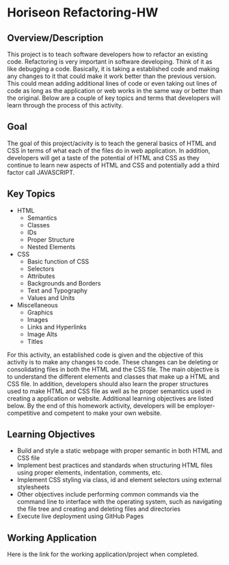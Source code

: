 # Horiseon Refactoring-HW

## Overview/Description

This project is to teach software developers how to refactor an existing code. Refactoring is very important in software developing. Think of it as like debugging a code. Basically, it is taking a established code and making any changes to it that could make it work better than the previous version. This could mean adding additional lines of code or even taking out lines of code as long as the application or web works in the same way or better than the original. Below are a couple of key topics and terms that developers will learn through the process of this activity.

## Goal

The goal of this project/acivity is to teach the general basics of HTML and CSS in terms of what each of the files do in web application. In addition, developers will get a taste of the potential of HTML and CSS as they continue to learn new aspects of HTML and CSS and potentially add a third factor call JAVASCRIPT. 

## Key Topics

* HTML
  * Semantics
  * Classes
  * IDs
  * Proper Structure
  * Nested Elements
* CSS
  * Basic function of CSS
  * Selectors
  * Attributes 
  * Backgrounds and Borders
  * Text and Typography
  * Values and Units
* Miscellaneous 
  * Graphics
  * Images
  * Links and Hyperlinks
  * Image Alts
  * Titles

For this activity, an established code is given and the objective of this activity is to make any changes to code. These changes can be deleting or consolidating files in both the HTML and the CSS file. The main objective is to understand the different elements and classes that make up a HTML and CSS file. In addition, developers should also learn the proper structures used to make HTML and CSS file as well as he proper semantics used in creating a application or website. Additional learning objectives are listed below. By the end of this homework activity, developers will be employer-competitive and competent to make your own website.

## Learning Objectives

* Build and style a static webpage with proper semantic in both HTML and CSS file
* Implement best practices and standards when structuring HTML files using proper elements, indentation, comments, etc.
* Implement CSS styling via class, id and element selectors using external stylesheets
* Other objectives include performing common commands via the command line to interface with the operating system, such as navigating the file tree and creating and deleting files and directories
* Execute live deployment using GitHub Pages


## Working Application

Here is the link for the working application/project when completed.